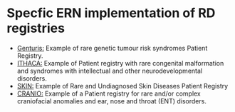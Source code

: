 # Specfic ERN implementation of RD registries

- [Genturis:](/ERN_implementation/ERN_Genturis) Example of rare genetic tumour risk syndromes Patient Registry.
- [ITHACA:](/ERN_implementation/ERN_ITHACA) Example of Patient registry with rare congenital malformation and syndromes with intellectual and other neurodevelopmental disorders.
- [SKIN:](/ERN_implementation/ERN_SKIN) Example of Rare and Undiagnosed Skin Diseases Patient Registry
- [CRANIO:](/Use_case/cranio) Example of a Patient registry for rare and/or complex craniofacial anomalies and ear, nose and throat (ENT) disorders.
